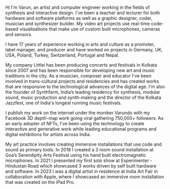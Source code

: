 Hi I'm Varun, an artist and computer engineer working in the fields of synthesis and interactive design.
I've been a teacher and lecturer for both hardware and software platforms as well as a graphic designer,
coder, musician and synthesizer builder. My video art projects use real-time code-based visualisations that
make use of custom built microphones, cameras and sensors.

I have 17 years of experience working in arts and culture as a promoter, label manager, and producer and 
have worked on projects in Germany, UK, USA, Poland, Turkey, Switzerland, Portugal and Nepal. 

My company Littlei has been producing concerts and festivals in Kolkata since 2007 and has been responsible for
developing new art and music traditions in the city. As a musician, composer and educator I've been
involved in trans-cultural projects and residencies and has created works that are responsive to the
technological advances of the digital age. I'm also the founder of Synthfarm, India’s leading residency for
synthesis, modular sound, music production and synth-making and the director of the Kolkata Jazzfest, one
of India's longest running music festivals.

I publish my work on the internet under the moniker Varundo with my Facebook 3D depth-map work
going viral gathering 750,000+ followers. As an early adopter of NFTs, I've been using the technology to
create interactive and generative work while leading educational programs and digital exhibitions for artists
across India.

My art practice involves creating immersive installations that use code and sound as primary tools. In
2018 I created a 3 room sound installation at Goa’s Serendipity Arts Festival using his hand built
electromagnetic microphones. In 2021 I presented my first solo show at Experimenter - Hindustan Road which
showcased 3 works driven by self built hardware and software. In 2023 I was a digital artist in residence
at India Art Fair in collaboration with Apple, where I showcased an immersive room installation that was
created on the iPad Pro.
